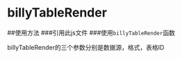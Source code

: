 # billyTableRender

##使用方法
###引用此js文件
###使用```billyTableRender```函数

billyTableRender的三个参数分别是数据源，格式，表格ID
